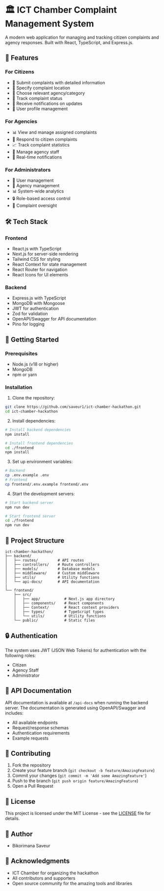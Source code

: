 # 🏛️ ICT Chamber Complaint Management System

A modern web application for managing and tracking citizen complaints and agency responses. Built with React, TypeScript, and Express.js.

## 🌟 Features

### For Citizens
- 📝 Submit complaints with detailed information
- 📍 Specify complaint location
- 🏢 Choose relevant agency/category
- 📱 Track complaint status
- 🔔 Receive notifications on updates
- 👤 User profile management

### For Agencies
- 📊 View and manage assigned complaints
- 📝 Respond to citizen complaints
- 📈 Track complaint statistics
- 👥 Manage agency staff
- 🔔 Real-time notifications

### For Administrators
- 👥 User management
- 🏢 Agency management
- 📊 System-wide analytics
- 🔒 Role-based access control
- 📝 Complaint oversight

## 🛠️ Tech Stack

### Frontend
- React.js with TypeScript
- Next.js for server-side rendering
- Tailwind CSS for styling
- React Context for state management
- React Router for navigation
- React Icons for UI elements

### Backend
- Express.js with TypeScript
- MongoDB with Mongoose
- JWT for authentication
- Zod for validation
- OpenAPI/Swagger for API documentation
- Pino for logging

## 🚀 Getting Started

### Prerequisites
- Node.js (v18 or higher)
- MongoDB
- npm or yarn

### Installation

1. Clone the repository:
```bash
git clone https://github.com/saveur1/ict-chamber-hackathon.git
cd ict-chamber-hackathon
```

2. Install dependencies:
```bash
# Install backend dependencies
npm install

# Install frontend dependencies
cd ./frontend
npm install
```

3. Set up environment variables:
```bash
# Backend
cp .env.example .env
# Frontend
cp frontend/.env.example frontend/.env
```

4. Start the development servers:
```bash
# Start backend server
npm run dev

# Start frontend server
cd ./frontend
npm run dev
```

## 📁 Project Structure

```
ict-chamber-hackathon/
├── backend/
│   ├── routes/         # API routes
│   ├── controllers/    # Route controllers
│   ├── models/         # Database models
│   ├── middleware/     # Custom middleware
│   ├── utils/          # Utility functions
│   └── api-docs/       # API documentation
|
└── frontend/
    ├── src/
    │   ├── app/           # Next.js app directory
    │   ├── components/    # React components
    │   ├── Context/       # React context providers
    │   ├── types/         # TypeScript types
    │   └── utils/         # Utility functions
    └── public/            # Static files
```

## 🔒 Authentication

The system uses JWT (JSON Web Tokens) for authentication with the following roles:
- Citizen
- Agency Staff
- Administrator

## 📝 API Documentation

API documentation is available at `/api-docs` when running the backend server. The documentation is generated using OpenAPI/Swagger and includes:
- All available endpoints
- Request/response schemas
- Authentication requirements
- Example requests

## 🤝 Contributing

1. Fork the repository
2. Create your feature branch (`git checkout -b feature/AmazingFeature`)
3. Commit your changes (`git commit -m 'Add some AmazingFeature'`)
4. Push to the branch (`git push origin feature/AmazingFeature`)
5. Open a Pull Request

## 📄 License

This project is licensed under the MIT License - see the [LICENSE](LICENSE) file for details.

## 👥 Author

- Bikorimana Saveur

## 🙏 Acknowledgments

- ICT Chamber for organizing the hackathon
- All contributors and supporters
- Open source community for the amazing tools and libraries
